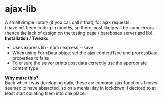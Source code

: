 # ajax-lib
A small simple library (if you can call it that), for ajax requests.  <br>
I have not been coding in months, so there most likely will be some errors (hence the lack of design on the testing page / barebones server and lib).
<br>
<b>Installation / Tweaks</b>
<br>
<ul>
<li>Uses express lib - npm i express --save </li>
<li>When using FormData object set the ajax contentType and processData properties to false</li>
<li>To ensure the server prints post data correctly use the appropriate content type </li>
</ul>
<b>Why make this?</b>
<br>
Back when I was developing daily, these are common ajax functions I never seemed to have absracted, so on a menial day in lockdown, I decided to at least start collating them into one place.
